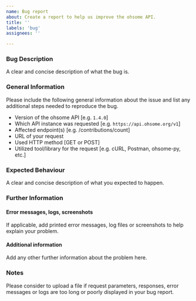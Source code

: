 ```yaml
---
name: Bug report
about: Create a report to help us improve the ohsome API.
title: ''
labels: 'bug'
assignees: ''

---
```


### Bug Description
A clear and concise description of what the bug is.

### General Information
Please include the following general information about the issue and list any additional steps needed to reproduce the bug.
 - Version of the ohsome API [e.g. `1.4.0`]
 - Which API instance was requested [e.g. `https://api.ohsome.org/v1`]
 - Affected endpoint(s) [e.g. /contributions/count]
 - URL of your request
 - Used HTTP method [GET or POST]
 - Utilized tool/library for the request [e.g. cURL, Postman, ohsome-py, etc.]

### Expected Behaviour
A clear and concise description of what you expected to happen.

### Further Information

#### Error messages, logs, screenshots
If applicable, add printed error messages, log files or screenshots to help explain your problem.

#### Additional information
Add any other further information about the problem here.

### Notes
Please consider to upload a file if request parameters, responses, error messages or logs are too long or poorly displayed in your bug report.
